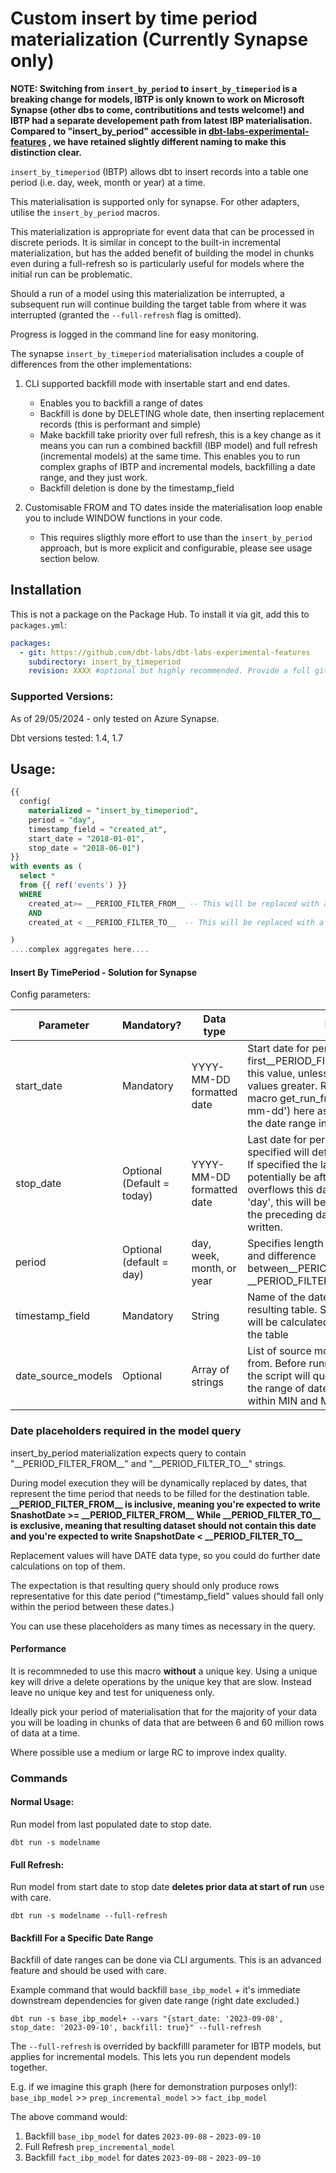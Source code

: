 # Custom insert by time period materialization (Currently Synapse only)

**NOTE:  Switching from `insert_by_period` to `insert_by_timeperiod` is a breaking change for models, IBTP is only known to work on Microsoft Synapse (other dbs to come, contributitions and tests welcome!) and IBTP had a separate developement path from latest IBP materialisation. Compared to "insert_by_period" accessible in [dbt-labs-experimental-features](https://github.com/dbt-labs/dbt-labs-experimental-features/tree/main) , we have retained slightly different naming to make this distinction clear.**

`insert_by_timeperiod` (IBTP) allows dbt to insert records into a table one period (i.e. day, week, month or year) at a time.

This materialisation is supported only for synapse. For other adapters, utilise the `insert_by_period` macros.

This materialization is appropriate for event data that can be processed in discrete periods. It is similar in concept to the built-in incremental materialization, but has the added benefit of building the model in chunks even during a full-refresh so is particularly useful for models where the initial run can be problematic.

Should a run of a model using this materialization be interrupted, a subsequent run will continue building the target table from where it was interrupted (granted the `--full-refresh` flag is omitted).

Progress is logged in the command line for easy monitoring.

The synapse `insert_by_timeperiod` materialisation includes a couple of differences from the other implementations:

1. CLI supported backfill mode with insertable start and end dates.

   - Enables you to backfill a range of dates
   - Backfill is done by DELETING whole date, then inserting replacement records (this is performant and simple)
   - Make backfill take priority over full refresh, this is a key change as it means you can run a combined backfill (IBP model) and full refresh (incremental models) at the same time. This enables you to run complex graphs of IBTP and incremental models, backfilling a date range, and they just work.
   - Backfill deletion is done by the timestamp_field
2. Customisable FROM and TO dates inside the materialisation loop enable you to include WINDOW functions in your code.

   - This requires sligthly more effort to use than the `insert_by_period` approach, but is more explicit and configurable, please see usage section below.

## Installation

This is not a package on the Package Hub. To install it via git, add this to `packages.yml`:

```yaml
packages:
  - git: https://github.com/dbt-labs/dbt-labs-experimental-features
    subdirectory: insert_by_timeperiod
    revision: XXXX #optional but highly recommended. Provide a full git sha hash, e.g. 7180db61d26836b931aa6ef8ad9d70e7fb3a69fa. If not provided, uses the current HEAD.
```

### Supported Versions:

As of 29/05/2024 - only tested on Azure Synapse.

Dbt versions tested: 1.4, 1.7

## Usage:

```sql
{{
  config(
    materialized = "insert_by_timeperiod",
    period = "day",
    timestamp_field = "created_at",
    start_date = "2018-01-01",
    stop_date = "2018-06-01")
}}
with events as (
  select *
  from {{ ref('events') }}
  WHERE 
    created_at>= __PERIOD_FILTER_FROM__ -- This will be replaced with a filter in the materialization code 
    AND
    created_at < __PERIOD_FILTER_TO__  -- This will be replaced with a filter in the materialization code

)
....complex aggregates here....
```

#### Insert By TimePeriod - Solution for Synapse

Config parameters:

| Parameter          | Mandatory?                 | Data type                 | Description                                                                                                                                                                                                                                                                                                                     |
| ------------------ | -------------------------- | ------------------------- | ------------------------------------------------------------------------------------------------------------------------------------------------------------------------------------------------------------------------------------------------------------------------------------------------------------------------------- |
| start_date         | Mandatory                  | YYYY-MM-DD formatted date | Start date for periodic insert macro, first\_\_PERIOD_FILTER_FROM__ value will be this value, unless destination table has values greater. Recommend to use the macro get_run_from_date(start_date='20yy-mm-dd') here as it can automatically reduce the date range in dev.))                                                  |
| stop_date          | Optional (Default = today) | YYYY-MM-DD formatted date | Last date for periodic insert macro. If not specified will default to current date + 1 day. If specified the last period filled can potentially be after this date if insert period overflows this date. When using period = 'day', this will be an exclusive stop_date, e.g. the preceding date will be the last date written. |
| period             | Optional (default = day)   | day, week, month, or year | Specifies length of the period to be inserted and difference between\_\_PERIOD_FILTER_FROM__ to \_\_PERIOD_FILTER_TO__                                                                                                                                                                                                          |
| timestamp_field    | Mandatory                  | String                    | Name of the date/timestamp column in the resulting table. Starting period to be inserted will be calculated based on the last value in the table                                                                                                                                                                                |
| date_source_models | Optional                   | Array of strings          | List of source models to check date period from. Before running incremental periods the script will query the source models for the range of dates available and will work within MIN and MAX dates found.                                                                                                                      |

### Date placeholders required in the model query

insert_by_period materialization expects query to contain "\_\_PERIOD_FILTER_FROM__" and "\_\_PERIOD_FILTER_TO__" strings.

During model execution they will be dynamically replaced by dates, that represent the time period that needs to be filled for the destination table.
**\_\_PERIOD_FILTER_FROM__ is inclusive, meaning you're expected to write SnashotDate >= \_\_PERIOD_FILTER_FROM__**
**While \_\_PERIOD_FILTER_TO__ is exclusive, meaning that resulting dataset should not contain this date and you're expected to write SnapshotDate < \_\_PERIOD_FILTER_TO__**

Replacement values will have DATE data type, so you could do further date calculations on top of them.

The expectation is that resulting query should only produce rows representative for this date period ("timestamp_field" values should fall only within the period between these dates.)

You can use these placeholders as many times as necessary in the query.

#### Performance

It is recommneded to use this macro **without** a unique key. Using a unique key will drive a delete operations by the unique key that are slow. Instead leave no unique key and test for uniqueness only.

Ideally pick your period of materialisation that for the majority of your data you will be loading in chunks of data that are between 6 and 60 million rows of data at a time.

Where possible use a medium or large RC to improve index quality.

### Commands

#### Normal Usage:

Run model from last populated date to stop date.

```
dbt run -s modelname
```

#### Full Refresh:

Run model from start date to stop date **deletes prior data at start of run** use with care.

```
dbt run -s modelname --full-refresh
```

#### Backfill For a Specific Date Range

Backfill of date ranges can be done via CLI arguments. This is an advanced feature and should be used with care.

Example command that would backfill `base_ibp_model` + it's immediate downstream dependencies for given date range (right date excluded.)

`dbt run -s base_ibp_model+ --vars "{start_date: '2023-09-08', stop_date: '2023-09-10', backfill: true}" --full-refresh`

The `--full-refresh` is overrided by backfilll parameter for IBTP models, but applies for incremental models. This lets you run dependent models together.

E.g. if we imagine this graph (here for demonstration purposes only!):
`base_ibp_model` >> `prep_incremental_model` >> `fact_ibp_model `

The above command would:

1. Backfill `base_ibp_model` for dates `2023-09-08` - `2023-09-10`
2. Full Refresh `prep_incremental_model`
3. Backfill `fact_ibp_model` for dates `2023-09-08` - `2023-09-10`

